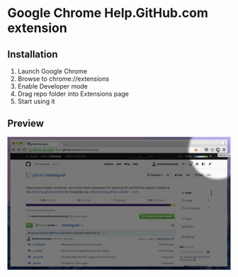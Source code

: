 # Google Chrome Help.GitHub.com extension

## Installation

1. Launch Google Chrome
2. Browse to chrome://extensions
3. Enable Developer mode
4. Drag repo folder into Extensions page
5. Start using it

## Preview

![Google Chrome Help.GitHub.com extension preview](docs/preview-usage.gif)

